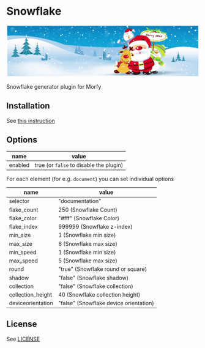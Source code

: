 # Snowflake
![Snowflake](snowflake.gif)

Snowflake generator plugin for Morfy

## Installation
See [this instruction](http://morfy.org/documentation/plugins/plugins-installation)


## Options

| name  | value |
|---|---|
| enabled | true (or `false` to disable the plugin) |

For each element (for e.g. `document`) you can set individual options

| name  | value |
|---|---|
| selector | "documentation" |
| flake_count | 250 (Snowflake Count) |
| flake_color | "#fff" (Snowflake Color) |
| flake_index | 999999 (Snowflake z-index) |
| min_size | 1 (Snowflake min size) |
| max_size | 8 (Snowflake max size) |
| min_speed | 1 (Snowflake min size) |
| max_speed | 5 (Snowflake max size) |
| round | "true" (Snowflake round or square) |
| shadow | "false" (Snowflake shadow) |
| collection | "false" (Snowflake collection) |
| collection_height | 40 (Snowflake collection height) |
| deviceorientation | "false" (Snowflake device orientation) |

## License
See [LICENSE](https://github.com/morfy-cms/morfy-plugin-snowflake/blob/master/LICENSE)
